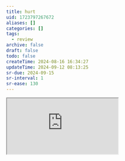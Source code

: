 ```yaml
---
title: hurt
uid: 1723797267672
aliases: []
categories: []
tags:
  - review
archive: false
draft: false
todo: false
createTime: 2024-08-16 16:34:27
updateTime: 2024-09-12 08:13:25
sr-due: 2024-09-15
sr-interval: 1
sr-ease: 130
---
```


<iframe
  class="iframe_full"
  src="https://dict.youdao.com/result?word=hurt&lang=en"
>
</iframe>

